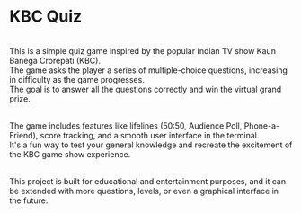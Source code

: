 <h1>KBC Quiz </h1> <br>
This is a simple quiz game inspired by the popular Indian TV show Kaun Banega Crorepati (KBC). <br>
The game asks the player a series of multiple-choice questions, increasing in difficulty as the game progresses. <br>
The goal is to answer all the questions correctly and win the virtual grand prize. <br>
<br>


The game includes features like lifelines (50:50, Audience Poll, Phone-a-Friend), score tracking, and a smooth user interface in the terminal. <br>
It's a fun way to test your general knowledge and recreate the excitement of the KBC game show experience.
<br>
<br>

This project is built for educational and entertainment purposes, and it can be extended with more questions, levels, or even a graphical interface in the future.
